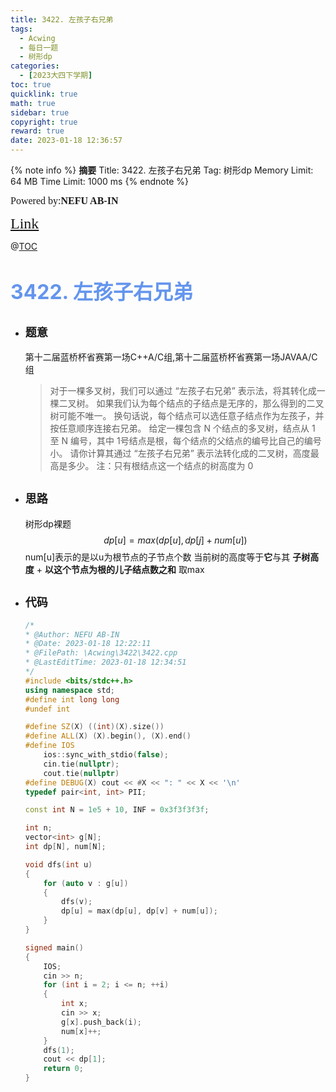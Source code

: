 ```yaml
---
title: 3422. 左孩子右兄弟
tags:
  - Acwing
  - 每日一题
  - 树形dp
categories:
  - [2023大四下学期]
toc: true
quicklink: true
math: true
sidebar: true
copyright: true
reward: true
date: 2023-01-18 12:36:57
---
```



{% note info %}
**摘要**
Title: 3422. 左孩子右兄弟
Tag: 树形dp
Memory Limit: 64 MB
Time Limit: 1000 ms
{% endnote %}
<!-- more -->

<font size=3 face=楷体>Powered by:**NEFU AB-IN**</font>

<font color=#FFA500 size=5 face=楷体>[Link](https://www.acwing.com/problem/content/3425/)</font>

@[TOC](文章目录)

# <font color=#6495ED size=6>3422. 左孩子右兄弟</font>

* ## <font size=4 face=粗体>题意</font>

  第十二届蓝桥杯省赛第一场C++A/C组,第十二届蓝桥杯省赛第一场JAVAA/C组
  >对于一棵多叉树，我们可以通过 “左孩子右兄弟” 表示法，将其转化成一棵二叉树。
  >如果我们认为每个结点的子结点是无序的，那么得到的二叉树可能不唯一。
  >换句话说，每个结点可以选任意子结点作为左孩子，并按任意顺序连接右兄弟。
  >给定一棵包含 N 个结点的多叉树，结点从 1 至 N 编号，其中 1号结点是根，每个结点的父结点的编号比自己的编号小。
  >请你计算其通过 “左孩子右兄弟” 表示法转化成的二叉树，高度最高是多少。
  >注：只有根结点这一个结点的树高度为 0

* ## <font size=4 face=粗体>思路</font>

  树形dp裸题
  $$dp[u]=max(dp[u],dp[j]+num[u])$$ 
  num[u]表示的是以u为根节点的子节点个数
  当前树的高度等于**它**与其 **子树高度** + **以这个节点为根的儿子结点数之和** 取max

* ## <font size=4 face=粗体>代码</font>

  ```cpp
  /*
  * @Author: NEFU AB-IN
  * @Date: 2023-01-18 12:22:11
  * @FilePath: \Acwing\3422\3422.cpp
  * @LastEditTime: 2023-01-18 12:34:51
  */
  #include <bits/stdc++.h>
  using namespace std;
  #define int long long
  #undef int

  #define SZ(X) ((int)(X).size())
  #define ALL(X) (X).begin(), (X).end()
  #define IOS                                                                                                            \
      ios::sync_with_stdio(false);                                                                                       \
      cin.tie(nullptr);                                                                                                  \
      cout.tie(nullptr)
  #define DEBUG(X) cout << #X << ": " << X << '\n'
  typedef pair<int, int> PII;

  const int N = 1e5 + 10, INF = 0x3f3f3f3f;

  int n;
  vector<int> g[N];
  int dp[N], num[N];

  void dfs(int u)
  {
      for (auto v : g[u])
      {
          dfs(v);
          dp[u] = max(dp[u], dp[v] + num[u]);
      }
  }

  signed main()
  {
      IOS;
      cin >> n;
      for (int i = 2; i <= n; ++i)
      {
          int x;
          cin >> x;
          g[x].push_back(i);
          num[x]++;
      }
      dfs(1);
      cout << dp[1];
      return 0;
  }
  ```